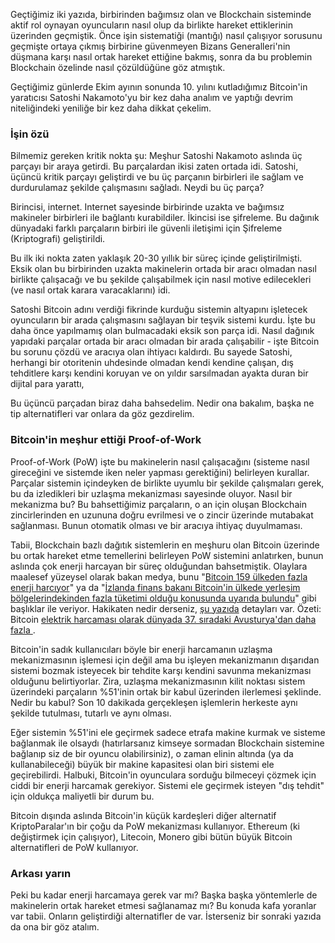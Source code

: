 

Geçtiğimiz iki yazıda, birbirinden bağımsız olan ve Blockchain sisteminde aktif rol oynayan oyuncuların nasıl olup da birlikte hareket ettiklerinin üzerinden geçmiştik. Önce işin sistematiği (mantığı) nasıl çalışıyor sorusunu geçmişte ortaya çıkmış birbirine güvenmeyen Bizans Generalleri'nin düşmana karşı nasıl ortak hareket ettiğine bakmış, sonra da bu problemin Blockchain özelinde nasıl çözüldüğüne göz atmıştık. 

Geçtiğimiz günlerde Ekim ayının sonunda 10. yılını kutladığımız Bitcoin'in yaratıcısı Satoshi Nakamoto'yu bir kez daha analım ve yaptığı devrim niteliğindeki yeniliğe bir kez daha dikkat çekelim.

### İşin özü

Bilmemiz gereken kritik nokta şu: Meşhur Satoshi Nakamoto aslında üç parçayı bir araya getirdi. Bu parçalardan ikisi zaten ortada idi. Satoshi, üçüncü kritik parçayı geliştirdi ve bu üç parçanın birbirleri ile sağlam ve durdurulamaz şekilde çalışmasını sağladı. Neydi bu üç parça?

Birincisi, internet. Internet sayesinde birbirinde uzakta ve bağımsız makineler birbirleri ile bağlantı kurabildiler. İkincisi ise şifreleme. Bu dağınık dünyadaki farklı parçaların birbiri ile güvenli iletişimi için Şifreleme (Kriptografi) geliştirildi. 

Bu ilk iki nokta zaten yaklaşık 20-30 yıllık bir süreç içinde geliştirilmişti. Eksik olan bu birbirinden uzakta makinelerin ortada bir aracı olmadan nasıl birlikte çalışacağı ve bu şekilde çalışabilmek için nasıl motive edilecekleri (ve nasıl ortak karara varacaklarını) idi. 

Satoshi Bitcoin adını verdiği fikrinde kurduğu sistemin altyapını işletecek oyuncuların bir arada çalışmasını sağlayan bir teşvik sistemi kurdu. İşte bu daha önce yapılmamış olan bulmacadaki eksik son parça idi. Nasıl dağınık yapıdaki parçalar ortada bir aracı olmadan bir arada çalışabilir - işte Bitcoin bu sorunu çözdü ve aracıya olan ihtiyacı kaldırdı.  Bu sayede Satoshi, herhangi bir otoritenin uhdesinde olmadan kendi kendine çalışan, dış tehditlere karşı kendini koruyan ve on yıldır sarsılmadan ayakta duran bir dijital para yarattı,

Bu üçüncü parçadan biraz daha bahsedelim. Nedir ona bakalım, başka ne tip alternatifleri var onlara da göz gezdirelim. 


### Bitcoin'in meşhur ettiği Proof-of-Work

Proof-of-Work (PoW) işte bu makinelerin nasıl çalışacağını (sisteme nasıl gireceğini ve sistemde iken neler yapması gerektiğini) belirleyen kurallar. Parçalar sistemin içindeyken de birlikte uyumlu bir şekilde çalışmaları gerek, bu da izledikleri bir uzlaşma mekanizması sayesinde oluyor. Nasıl bir mekanizma bu? Bu bahsettiğimiz parçaların, o an için oluşan Blockchain zincirlerinden en uzununa doğru evrilmesi ve o zincir üzerinde mutabakat sağlanması. Bunun otomatik olması ve bir aracıya ihtiyaç duyulmaması. 

Tabii, Blockchain bazlı dağıtık sistemlerin en meşhuru olan Bitcoin üzerinde bu ortak hareket etme temellerini belirleyen PoW sistemini anlatırken, bunun aslında çok enerji harcayan bir süreç olduğundan bahsetmiştik. Olaylara maalesef yüzeysel olarak bakan medya, bunu "[Bitcoin 159 ülkeden fazla enerji harcıyor](https://www.cnnturk.com/ekonomi/kripto-para/bitcoin-islemleri-159-ulkeden-fazla-enerji-tuketiyor)" ya da "[İzlanda finans bakanı Bitcoin'in ülkede yerleşim bölgelerindekinden fazla tüketimi olduğu konusunda uyarıda bulundu](https://www.wired.co.uk/article/bitcoin-mining-energy-consumption-new-york)" gibi başlıklar ile veriyor. Hakikaten nedir derseniz, [şu yazıda](https://www.ofnumbers.com/2018/08/26/how-much-electricity-is-consumed-by-bitcoin-bitcoin-cash-ethereum-litecoin-and-monero/#footnote_0_5656) detayları var. Özeti: Bitcoin [elektrik harcaması olarak dünyada 37. sıradaki Avusturya'dan daha fazla ](http://www.wikizero.co/index.php?q=aHR0cHM6Ly9lbi53aWtpcGVkaWEub3JnL3dpa2kvTGlzdF9vZl9jb3VudHJpZXNfYnlfZWxlY3RyaWNpdHlfY29uc3VtcHRpb24).  

Bitcoin'in sadık kullanıcıları böyle bir enerji harcamanın uzlaşma mekanizmasının işlemesi için değil ama bu işleyen mekanizmanın dışarıdan sistemi bozmak isteyecek bir tehdite karşı kendini savunma mekanizması olduğunu belirtiyorlar. Zira, uzlaşma mekanizmasının kilit noktası sistem üzerindeki parçaların %51'inin ortak bir kabul üzerinden ilerlemesi şeklinde. Nedir bu kabul? Son 10 dakikada gerçekleşen işlemlerin herkeste aynı şekilde tutulması, tutarlı ve aynı olması. 

Eğer sistemin %51'ini ele geçirmek sadece etrafa makine kurmak ve sisteme bağlanmak ile olsaydı (hatırlarsanız kimseye sormadan Blockchain sistemine bağlanıp siz de bir oyuncu olabilirsiniz), o zaman elinin altında (ya da kullanabileceği) büyük bir makine kapasitesi olan biri sistemi ele geçirebilirdi. Halbuki, Bitcoin'in oyunculara sorduğu bilmeceyi çözmek için ciddi bir enerji harcamak gerekiyor. Sistemi ele geçirmek isteyen "dış tehdit" için oldukça maliyetli bir durum bu. 

Bitcoin dışında aslında Bitcoin'in küçük kardeşleri diğer alternatif KriptoParalar'ın bir çoğu da PoW mekanizması kullanıyor. Ethereum (ki değiştirmek için çalışıyor), Litecoin, Monero gibi bütün büyük Bitcoin alternatifleri de PoW kullanıyor.

### Arkası yarın

Peki bu kadar enerji harcamaya gerek var mı? Başka başka yöntemlerle de makinelerin ortak hareket etmesi sağlanamaz mı? Bu konuda kafa yoranlar var tabii. Onların geliştirdiği alternatifler de var. İsterseniz bir sonraki yazıda da ona bir göz atalım. 
